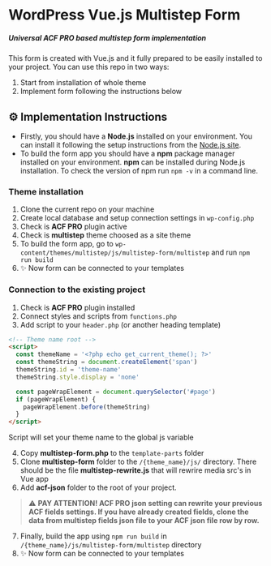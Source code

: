 # WordPress Vue.js Multistep Form
##### Universal ACF PRO based multistep form implementation

This form is created with Vue.js and it fully prepared to be easily installed to your project.
You can use this repo in two ways:
1. Start from installation of whole theme
2. Implement form following the instructions below

## ⚙️ Implementation Instructions
- Firstly, you should have a **Node.js** installed on your environment. You can install it following the setup instructions from the [Node.js site](https://nodejs.org/en/).
- To build the form app you should have a **npm** package manager installed on your environment. **npm** can be installed during Node.js installation. To check the version of npm run ```npm -v``` in a command line.

### Theme installation
1. Clone the current repo on your machine
2. Create local database and setup connection settings in ```wp-config.php```
3. Check is **ACF PRO** plugin active
4. Check is **multistep** theme choosed as a site theme
5. To build the form app, go to ```wp-content/themes/multistep/js/multistep-form/multistep``` and run ```npm run build```
6. ✨ Now form can be connected to your templates

### Connection to the existing project
1. Check is **ACF PRO** plugin installed
2. Connect styles and scripts from ```functions.php```
3. Add script to your ```header.php``` (or another heading template)

```html
<!-- Theme name root -->
<script>
  const themeName = '<?php echo get_current_theme(); ?>'
  const themeString = document.createElement('span')
  themeString.id = 'theme-name'
  themeString.style.display = 'none'

  const pageWrapElement = document.querySelector('#page')
  if (pageWrapElement) {
    pageWrapElement.before(themeString)
  }
</script>
```
Script will set your theme name to the global js variable

4. Copy **multistep-form.php** to the ```template-parts``` folder
5. Clone **multistep-form** folder to the ```/{theme_name}/js/``` directory.
There should be the file **multistep-rewrite.js** that will rewrire media src's in Vue app
6. Add **acf-json** folder to the root of your project. 
> ⚠️ **PAY ATTENTION! ACF PRO json setting can rewrite your previous ACF fields settings. If you have already created fields, clone the data from multistep fields json file to your ACF json file row by row.**
7. Finally, build the app using ```npm run build``` in ```/{theme_name}/js/multistep-form/multistep``` directory
8. ✨ Now form can be connected to your templates
